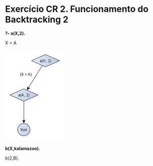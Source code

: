 # Exercício CR 2. Funcionamento do Backtracking 2

**?- a(X,2).** 

X = A

![2a](2a.png)

**b(X,kalamazoo).**

b(2,B). 